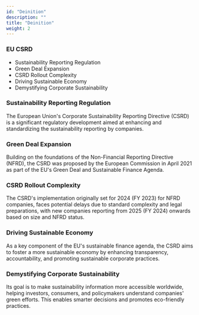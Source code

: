```yaml
---
id: "Deinition"
description: ""
title: "Deinition"
weight: 2
---
```



### EU CSRD

- Sustainability Reporting Regulation
- Green Deal Expansion
- CSRD Rollout Complexity
- Driving Sustainable Economy
- Demystifying Corporate Sustainability

### Sustainability Reporting Regulation

The European Union's Corporate Sustainability Reporting Directive (CSRD) is a significant regulatory development aimed at enhancing and standardizing the sustainability reporting by companies.

### Green Deal Expansion

Building on the foundations of the Non-Financial Reporting Directive (NFRD), the CSRD was proposed by the European Commission in April 2021 as part of the EU's Green Deal and Sustainable Finance Agenda.

### CSRD Rollout Complexity

The CSRD's implementation originally set for 2024 (FY 2023) for NFRD companies, faces potential delays due to standard complexity and legal preparations, with new companies reporting from 2025 (FY 2024) onwards based on size and NFRD status.

### Driving Sustainable Economy

As a key component of the EU's sustainable finance agenda, the CSRD aims to foster a more sustainable economy by enhancing transparency, accountability, and promoting sustainable corporate practices. 

### Demystifying Corporate Sustainability

Its goal is to make sustainability information more accessible worldwide, helping investors, consumers, and policymakers understand companies' green efforts. This enables smarter decisions and promotes eco-friendly practices.
